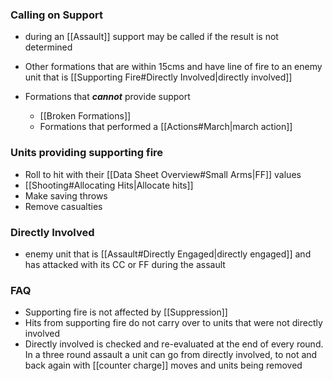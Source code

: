 ### Calling on Support
- during an [[Assault]] support may be called if the result is not determined
- Other formations that are within 15cms and have line of fire to an enemy unit that is [[Supporting Fire#Directly Involved|directly involved]]

- Formations that ***cannot*** provide support
	- [[Broken Formations]]
	- Formations that performed a [[Actions#March|march action]]

### Units providing supporting fire
- Roll to hit with their [[Data Sheet Overview#Small Arms|FF]] values
- [[Shooting#Allocating Hits|Allocate hits]]
- Make saving throws
- Remove casualties

### Directly Involved
- enemy unit that is [[Assault#Directly Engaged|directly engaged]] and has attacked with its CC or FF during the assault


### FAQ
- Supporting fire is not affected by [[Suppression]]
- Hits from supporting fire do not carry over to units that were not directly involved
- Directly involved is checked and re-evaluated at the end of every round. In a three round assault a unit can go from directly involved, to not and back again with [[counter charge]] moves and units being removed